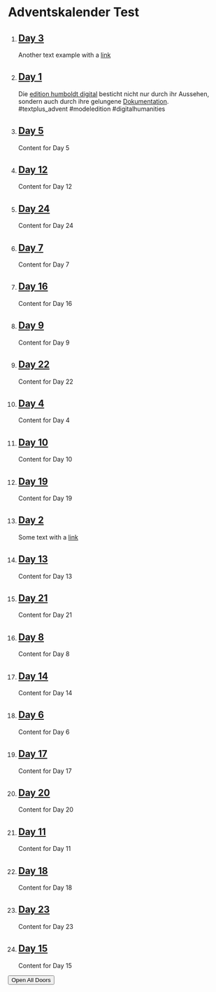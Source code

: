 # Adventskalender Test


<link rel="stylesheet" href="style.css">
<script src="script.js"></script>

<!-- Advent Calendar HTML Start: ordered list with all the Adventskalender content.
Already in the order to be shown  -->
<div id="advent-calendar-container">
  <ol id="advent-calendar">
    <li id="day3">
      <a href="#day3">
        <h2>Day 3</h2>
      </a>
      <p>
        Another text example with a <a href="http://example.com">link</a>
      </p>
      <div class="short-title" style="display: none;">Day 3 Title</div>
    </li>  
    <li id="day1">
      <a href="#day1">
        <h2>Day 1</h2>
      </a>
      <img src="day1.png" alt="Image 1" style="display:none;">
      <p>
        Die <a href="https://edition-humboldt.de/index.xql?l=de">edition humboldt digital</a>
        besticht nicht nur durch ihr Aussehen, sondern auch durch ihre gelungene
        <a href="https://edition-humboldt.de/about/index.xql?id=H0016212&l=de">Dokumentation</a>.
        <br>#textplus_advent #modeledition #digitalhumanities
      </p>
      <div class="short-title" style="display: none;">Edition Humboldt Digital</div>
    </li>
    <li id="day5" >
      <a href="#day5">
        <h2>Day 5</h2>
      </a>
      <p>Content for Day 5</p>
      <div class="short-title" style="display: none;">Pessoa Digital</div>
    </li>
    <li id="day12">
      <a href="#day12">
        <h2>Day 12</h2>
      </a>
      <p>Content for Day 12</p>
      <div class="short-title" style="display: none;">Day 12 Title</div>
    </li>
    <li id="day24">
      <a href="#day24">
        <h2>Day 24</h2>
      </a>
      <p>Content for Day 24</p>
      <div class="short-title" style="display: none;">Day 24 Title</div>
    </li>
    <li id="day7">
      <a href="#day7">
        <h2>Day 7</h2>
      </a>
      <p>Content for Day 7</p>
      <div class="short-title" style="display: none;">Day 7 Title</div>
    </li>
    <li id="day16">
      <a href="#day16">
        <h2>Day 16</h2>
      </a>
      <p>Content for Day 16</p>
      <div class="short-title" style="display: none;">Day 16 Title</div>
    </li>
    <li id="day9">
      <a href="#day9">
        <h2>Day 9</h2>
      </a>
      <p>Content for Day 9</p>
      <div class="short-title" style="display: none;">Day 9 Title</div>
    </li>
    <li id="day22">
      <a href="#day22">
        <h2>Day 22</h2>
      </a>
      <p>Content for Day 22</p>
      <div class="short-title" style="display: none;">Day 22 Title</div>
    </li>
    <li id="day4">
      <a href="#day4">
        <h2>Day 4</h2>
      </a>
      <p>Content for Day 4</p>
      <div class="short-title" style="display: none;">Day 4 Title</div>
    </li>
    <li id="day10">
      <a href="#day10">
        <h2>Day 10</h2>
      </a>
      <p>Content for Day 10</p>
      <div class="short-title" style="display: none;">Day 10 Title</div>
    </li>
    <li id="day19">
      <a href="#day19">
        <h2>Day 19</h2>
      </a>
      <p>Content for Day 19</p>
      <div class="short-title" style="display: none;">Day 19 Title</div>
    </li>
    <li id="day2">
      <a href="#day2">
        <h2>Day 2</h2>
      </a>
      <p>Some text with a <a href="http://example.com">link</a></p>
      <div class="short-title" style="display: none;">Day 2 Title</div>
    </li>
    <li id="day13">
      <a href="#day13">
        <h2>Day 13</h2>
      </a>
      <p>Content for Day 13</p>
      <div class="short-title" style="display: none;">Day 13 Title</div>
    </li>
    <li id="day21">
      <a href="#day21">
        <h2>Day 21</h2>
      </a>
      <p>Content for Day 21</p>
      <div class="short-title" style="display: none;">Day 21 Title</div>
    </li>
    <li id="day8">
      <a href="#day8">
        <h2>Day 8</h2>
      </a>
      <p>Content for Day 8</p>
      <div class="short-title" style="display: none;">Day 8 Title</div>
    </li>
    <li id="day14">
      <a href="#day14">
        <h2>Day 14</h2>
      </a>
      <p>Content for Day 14</p>
      <div class="short-title" style="display: none;">Day 14 Title</div>
    </li>
    <li id="day6">
      <a href="#day6">
        <h2>Day 6</h2>
      </a>
      <p>Content for Day 6</p>
      <div class="short-title" style="display: none;">Day 6 Title</div>
    </li>
    <li id="day17">
      <a href="#day17">
        <h2>Day 17</h2>
      </a>
      <p>Content for Day 17</p>
      <div class="short-title" style="display: none;">Day 17 Title</div>
    </li>
    <li id="day20">
      <a href="#day20">
        <h2>Day 20</h2>
      </a>
      <p>Content for Day 20</p>
      <div class="short-title" style="display: none;">Day 20 Title</div>
    </li>
    <li id="day11">
      <a href="#day11">
        <h2>Day 11</h2>
      </a>
      <p>Content for Day 11</p>
      <div class="short-title" style="display: none;">Day 11 Title</div>
    </li>
    <li id="day18">
      <a href="#day18">
        <h2>Day 18</h2>
      </a>
      <p>Content for Day 18</p>
      <div class="short-title" style="display: none;">Day 18 Title</div>
    </li>
    <li id="day23">
      <a href="#day23">
        <h2>Day 23</h2>
      </a>
      <p>Content for Day 23</p>
      <div class="short-title" style="display: none;">Day 23 Title</div>
    </li>
    <li id="day15">
      <a href="#day15">
        <h2>Day 15</h2>
      </a>
      <p>Content for Day 15</p>
      <div class="short-title" style="display: none;">Day 15 Title</div>
    </li>
  </ol>
  <!-- Add overlay element - this will be the "popup" box with the content
  of each door -->
  <div id="overlay" style="display:none;">
    <div id="overlay-content">
      <button id="close-button">&times;</button>
      <h2 id="overlay-title"></h2>
      <img id="overlay-image" src="" alt="Overlay Image">
      <p id="overlay-text"></p>
    </div>
  </div>
  <!-- Add button to open all "openable" doors -->
  <button id="open-all-doors">Open All Doors</button>
</div>




